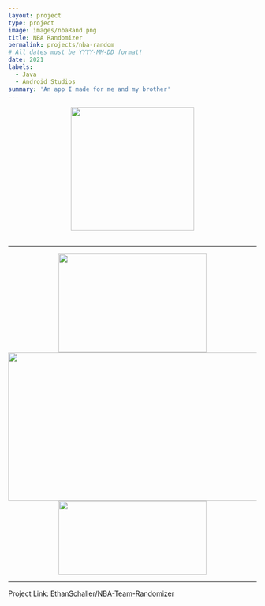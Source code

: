 ```yaml
---
layout: project
type: project
image: images/nbaRand.png
title: NBA Randomizer
permalink: projects/nba-random
# All dates must be YYYY-MM-DD format!
date: 2021
labels:
  - Java
  - Android Studios
summary: 'An app I made for me and my brother'
---
```


<div class="ui small rounded images" style="text-align:center">
  <img class="ui image" style="width:250px;height:250px;" src="">
</div>

<br/>



<hr>



<div class="ui small rounded images" style="text-align:center">
  <img class="ui image" style="width:300px;height:200px;" src="">
  <img class="ui image" style="width:575px;height:300px;" src="">
  <img class="ui image" style="width:300px;height:150px;" src="">
</div>

<hr>

Project Link: <a href="https://github.com/EthanSchaller/NBA-Team-Randomizer"><i class="large github icon"></i>EthanSchaller/NBA-Team-Randomizer</a>

<br/>